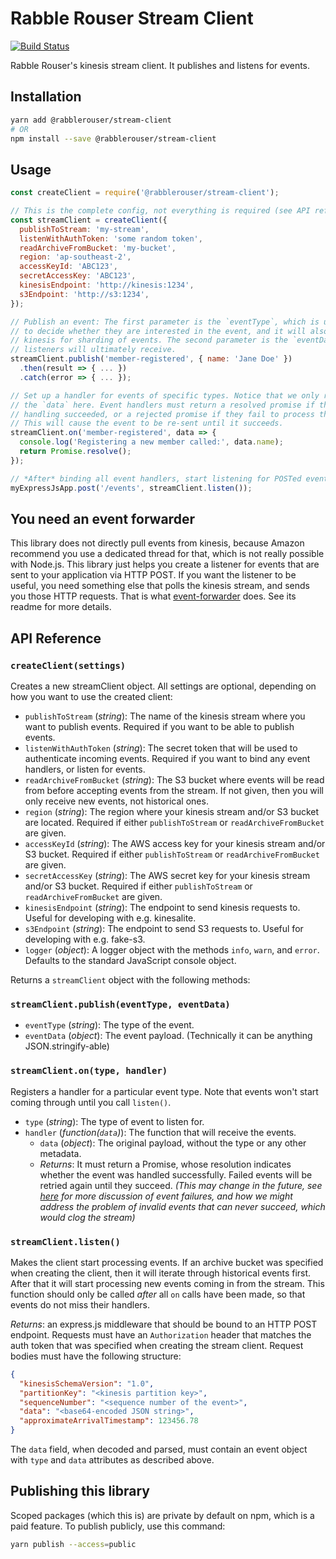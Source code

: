 # Rabble Rouser Stream Client

[![Build Status](https://travis-ci.org/rabblerouser/stream-client.svg?branch=master)](https://travis-ci.org/rabblerouser/stream-client)

Rabble Rouser's kinesis stream client. It publishes and listens for events.

## Installation

```sh
yarn add @rabblerouser/stream-client
# OR
npm install --save @rabblerouser/stream-client
```

## Usage

```js
const createClient = require('@rabblerouser/stream-client');

// This is the complete config, not everything is required (see API reference below)
const streamClient = createClient({
  publishToStream: 'my-stream',
  listenWithAuthToken: 'some random token',
  readArchiveFromBucket: 'my-bucket',
  region: 'ap-southeast-2',
  accessKeyId: 'ABC123',
  secretAccessKey: 'ABC123',
  kinesisEndpoint: 'http://kinesis:1234',
  s3Endpoint: 'http://s3:1234',
});

// Publish an event: The first parameter is the `eventType`, which is used for listeners
// to decide whether they are interested in the event, and it will also be used by
// kinesis for sharding of events. The second parameter is the `eventData`, which is what
// listeners will ultimately receive.
streamClient.publish('member-registered', { name: 'Jane Doe' })
  .then(result => { ... })
  .catch(error => { ... });

// Set up a handler for events of specific types. Notice that we only receive
// the `data` here. Event handlers must return a resolved promise if the event
// handling succeeded, or a rejected promise if they fail to process the event.
// This will cause the event to be re-sent until it succeeds.
streamClient.on('member-registered', data => {
  console.log('Registering a new member called:', data.name);
  return Promise.resolve();
});

// *After* binding all event handlers, start listening for POSTed events.
myExpressJsApp.post('/events', streamClient.listen());
```

## You need an event forwarder

This library does not directly pull events from kinesis, because Amazon recommend you use a dedicated thread for that,
which is not really possible with Node.js. This library just helps you create a listener for events that are sent to
your application via HTTP POST. If you want the listener to be useful, you need something else that polls the kinesis
stream, and sends you those HTTP requests. That is what [event-forwarder](https://github.com/rabblerouser/event-forwarder)
does. See its readme for more details.

## API Reference

### `createClient(settings)`

Creates a new streamClient object. All settings are optional, depending on how you want to use the created client:
- `publishToStream` (*string*): The name of the kinesis stream where you want to publish events. Required if you want to
be able to publish events.
- `listenWithAuthToken` (*string*): The secret token that will be used to authenticate incoming events. Required if you
want to bind any event handlers, or listen for events.
- `readArchiveFromBucket` (*string*): The S3 bucket where events will be read from before accepting events from the
 stream. If not given, then you will only receive new events, not historical ones.
- `region` (*string*): The region where your kinesis stream and/or S3 bucket are located. Required if either `publishToStream` or `readArchiveFromBucket` are given.
- `accessKeyId` (*string*): The AWS access key for your kinesis stream and/or S3 bucket. Required if either `publishToStream` or `readArchiveFromBucket` are given.
- `secretAccessKey` (*string*): The AWS secret key for your kinesis stream and/or S3 bucket. Required if either `publishToStream` or `readArchiveFromBucket` are given.
- `kinesisEndpoint` (*string*): The endpoint to send kinesis requests to. Useful for developing with e.g. kinesalite.
- `s3Endpoint` (*string*): The endpoint to send S3 requests to. Useful for developing with e.g. fake-s3.
- `logger` (*object*): A logger object with the methods `info`, `warn`, and `error`. Defaults to the standard JavaScript console object.

Returns a `streamClient` object with the following methods:

### `streamClient.publish(eventType, eventData)`

- `eventType` (*string*): The type of the event.
- `eventData` (*object*): The event payload. (Technically it can be anything JSON.stringify-able)

### `streamClient.on(type, handler)`

Registers a handler for a particular event type. Note that events won't start coming through until you call `listen()`.
- `type` (*string*): The type of event to listen for.
- `handler` (*function(`data`)*): The function that will receive the events.
  - `data` (*object*): The original payload, without the type or any other metadata.
  - *Returns*: It must return a Promise, whose resolution indicates whether the event was handled successfully. Failed
  events will be retried again until they succeed. *(This may change in the future, see [here](https://github.com/rabblerouser/core/issues/132)
  for more discussion of event failures, and how we might address the problem of invalid events that can never succeed, which would clog the stream)*

### `streamClient.listen()`

Makes the client start processing events. If an archive bucket was specified when creating the client, then it will
iterate through historical events first. After that it will start processing new events coming in from the stream.
This function should only be called *after* all `on` calls have been made, so that events do not miss their handlers.

*Returns*: an express.js middleware that should be bound to an HTTP POST endpoint. Requests must have an `Authorization`
header that matches the auth token that was specified when creating the stream client. Request bodies must have the
following structure:

```json
{
  "kinesisSchemaVersion": "1.0",
  "partitionKey": "<kinesis partition key>",
  "sequenceNumber": "<sequence number of the event>",
  "data": "<base64-encoded JSON string>",
  "approximateArrivalTimestamp": 123456.78
}
```

The `data` field, when decoded and parsed, must contain an event object with `type` and `data` attributes as described above.

## Publishing this library

Scoped packages (which this is) are private by default on npm, which is a paid feature. To publish publicly, use this command:

```sh
yarn publish --access=public
```
